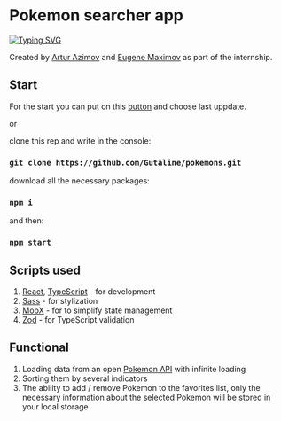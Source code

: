 # Pokemon searcher app

[![Typing SVG](https://readme-typing-svg.herokuapp.com?color=FFCB05&lines=Pokemon+are+here+%5E%5E)](https://git.io/typing-svg)

Created by [Artur Azimov](https://github.com/Gutaline) and [Eugene Maximov](https://github.com/eugeneMaximovHub) as part of the internship.

## Start

For the start you can put on this [button](https://github.com/Gutaline/pokemons/deployments/activity_log?environment=github-pages) and choose last uppdate.

or

clone this rep and write in the console:

### `git clone https://github.com/Gutaline/pokemons.git`

download all the necessary packages:

### `npm i`

and then:

### `npm start`

## Scripts used

1. [React](https://github.com/facebook/react), [TypeScript](https://github.com/microsoft/TypeScript) - for development
2. [Sass](https://github.com/sass/sass) - for stylization
3. [MobX](https://github.com/mobxjs/mobx) - for to simplify state management
4. [Zod](https://github.com/colinhacks/zod) - for TypeScript validation

## Functional

1. Loading data from an open [Pokemon API](https://pokeapi.co/docs/v2) with infinite loading
2. Sorting them by several indicators
3. The ability to add / remove Pokemon to the favorites list, only the necessary information about the selected Pokemon will be stored in your local storage
